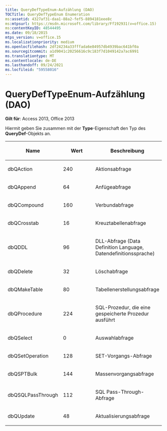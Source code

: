 ```yaml
---
title: QueryDefTypeEnum-Aufzählung (DAO)
TOCTitle: QueryDefTypeEnum Enumeration
ms:assetid: 4327af31-daa1-88a2-fef5-8894181eee8c
ms:mtpsurl: https://msdn.microsoft.com/library/Ff192931(v=office.15)
ms:contentKeyID: 48544495
ms.date: 09/18/2015
mtps_version: v=office.15
ms.localizationpriority: medium
ms.openlocfilehash: 2df24234a33fffada6e84957db4939bac641bf0a
ms.sourcegitcommit: a1d9041c20256616c9c183f7d1049142a7ac6991
ms.translationtype: MT
ms.contentlocale: de-DE
ms.lasthandoff: 09/24/2021
ms.locfileid: "59558016"
---
```

# <a name="querydeftypeenum-enumeration-dao"></a>QueryDefTypeEnum-Aufzählung (DAO)


**Gilt für**: Access 2013, Office 2013

Hiermit geben Sie zusammen mit der **Type**-Eigenschaft den Typ des **QueryDef**-Objekts an.

<table>
<colgroup>
<col style="width: 33%" />
<col style="width: 33%" />
<col style="width: 33%" />
</colgroup>
<thead>
<tr class="header">
<th><p>Name</p></th>
<th><p>Wert</p></th>
<th><p>Beschreibung</p></th>
</tr>
</thead>
<tbody>
<tr class="odd">
<td><p>dbQAction</p></td>
<td><p>240</p></td>
<td><p>Aktionsabfrage</p></td>
</tr>
<tr class="even">
<td><p>dbQAppend</p></td>
<td><p>64</p></td>
<td><p>Anfügeabfrage</p></td>
</tr>
<tr class="odd">
<td><p>dbQCompound</p></td>
<td><p>160</p></td>
<td><p>Verbundabfrage</p></td>
</tr>
<tr class="even">
<td><p>dbQCrosstab</p></td>
<td><p>16 </p></td>
<td><p>Kreuztabellenabfrage</p></td>
</tr>
<tr class="odd">
<td><p>dbQDDL</p></td>
<td><p>96</p></td>
<td><p>DLL-Abfrage (Data Definition Language, Datendefinitionssprache)</p></td>
</tr>
<tr class="even">
<td><p>dbQDelete</p></td>
<td><p>32</p></td>
<td><p>Löschabfrage</p></td>
</tr>
<tr class="odd">
<td><p>dbQMakeTable</p></td>
<td><p>80</p></td>
<td><p>Tabellenerstellungsabfrage</p></td>
</tr>
<tr class="even">
<td><p>dbQProcedure</p></td>
<td><p>224</p></td>
<td><p>SQL-Prozedur, die eine gespeicherte Prozedur ausführt</p></td>
</tr>
<tr class="odd">
<td><p>dbQSelect</p></td>
<td><p>0</p></td>
<td><p>Auswahlabfrage</p></td>
</tr>
<tr class="even">
<td><p>dbQSetOperation</p></td>
<td><p>128</p></td>
<td><p>SET-Vorgangs-Abfrage</p></td>
</tr>
<tr class="odd">
<td><p>dbQSPTBulk</p></td>
<td><p>144</p></td>
<td><p>Massenvorgangsabfrage</p></td>
</tr>
<tr class="even">
<td><p>dbQSQLPassThrough</p></td>
<td><p>112</p></td>
<td><p>SQL Pass-Through-Abfrage</p></td>
</tr>
<tr class="odd">
<td><p>dbQUpdate</p></td>
<td><p>48</p></td>
<td><p>Aktualisierungsabfrage</p></td>
</tr>
</tbody>
</table>


